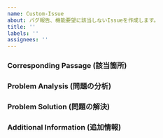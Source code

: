 ```yaml
---
name: Custom-Issue
about: バグ報告、機能要望に該当しないIssueを作成します。
title: ''
labels: ''
assignees: ''
---
```


### Corresponding Passage (該当箇所)

<!-- 現行のコード/ドキュメントのどのファイルの何行目にどのような問題があるのか。GitHubの permalink で指定してくださると嬉しいです。 -->

### Problem Analysis (問題の分析)

<!-- どのような問題があったのか。 5段階程度まで原因を遡るとなお良いです。 -->

### Problem Solution (問題の解決)

<!-- どんな課題が解決されればこのIssueをCloseできるのか。チェックリスト形式だと嬉しいです。 -->

### Additional Information (追加情報)
